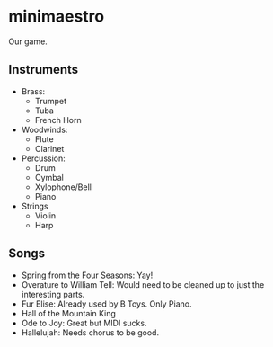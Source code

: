 minimaestro
===========

Our game.

Instruments
---

- Brass:
    - Trumpet
    - Tuba
    - French Horn
- Woodwinds:
    - Flute
    - Clarinet
- Percussion:
    - Drum
    - Cymbal
    - Xylophone/Bell
    - Piano
- Strings
    - Violin
    - Harp


Songs
---

- Spring from the Four Seasons: Yay!
- Overature to William Tell: Would need to be cleaned up to just the interesting parts.
- Fur Elise: Already used by B Toys. Only Piano.
- Hall of the Mountain King
- Ode to Joy: Great but MIDI sucks.
- Hallelujah: Needs chorus to be good.
